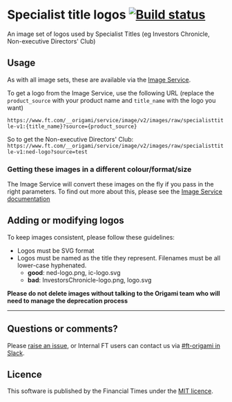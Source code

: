 # Specialist title logos [![Build status](https://img.shields.io/circleci/project/Financial-Times/origami-specialist-title-logos.svg)](https://circleci.com/gh/Financial-Times/origami-specialist-title-logos)

An image set of logos used by Specialist Titles (eg Investors Chronicle, Non-executive Directors' Club)

## Usage

As with all image sets, these are available via the [Image Service](https://www.ft.com/__origami/service/image/v2).

To get a logo from the Image Service, use the following URL (replace the `product_source` with your product name and `title_name` with the logo you want)

`https://www.ft.com/__origami/service/image/v2/images/raw/specialisttitle-v1:{title_name}?source={product_source}`

So to get the Non-executive Directors' Club:
`https://www.ft.com/__origami/service/image/v2/images/raw/specialisttitle-v1:ned-logo?source=test`

### Getting these images in a different colour/format/size

The Image Service will convert these images on the fly if you pass in the right parameters. To find out more about this, please see the [Image Service documentation](https://www.ft.com/__origami/service/image/v2/docs/api)

## Adding or modifying logos

To keep images consistent, please follow these guidelines:

- Logos must be SVG format
- Logos must be named as the title they represent. Filenames must be all lower-case hyphenated.
	- **good**: ned-logo.png, ic-logo.svg
	- **bad**: InvestorsChronicle-logo.png, logo.svg


**Please do not delete images without talking to the Origami team who will need to manage the deprecation process**

---
## Questions or comments?

Please [raise an issue](https://github.com/Financial-Times/origami-specialist-title-logos/issues), or Internal FT users can contact us via [#ft-origami in Slack](https://financialtimes.slack.com/messages/ft-origami/).

## Licence

This software is published by the Financial Times under the [MIT licence](http://opensource.org/licenses/MIT).
